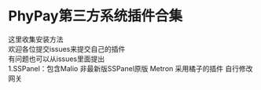 # PhyPay第三方系统插件合集
这里收集安装方法  
欢迎各位提交issues来提交自己的插件  
有问题也可以从issues里面提出  
1.SSPanel：包含Malio 非最新版SSPanel原版 Metron
采用橘子的插件 自行修改网关
